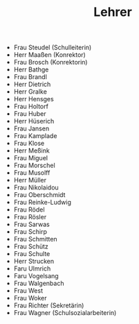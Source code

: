 ﻿---
layout: schule
title:  "Lehrer"
published: true
---

- Frau Steudel (Schulleiterin)
- Herr Maaßen (Konrektor)
- Frau Brosch (Konrektorin)
- Herr Bathge
- Frau Brandl
- Herr Dietrich
- Herr Gralke
- Herr Hensges
- Frau Holtorf
- Frau Huber
- Herr Hüserich
- Frau Jansen
- Frau Kamplade
- Frau Klose
- Herr Meßink
- Frau Miguel
- Frau Morschel
- Frau Musolff
- Herr Müller
- Frau Nikolaidou
- Frau Oberschmidt
- Frau Reinke-Ludwig
- Frau Rödel
- Frau Rösler
- Frau Sarwas
- Frau Schirp
- Frau Schmitten
- Frau Schütz
- Frau Schulte
- Herr Strucken
- Faru Ulmrich
- Faru Vogelsang
- Frau Walgenbach 
- Frau West
- Frau Woker
- Frau Richter (Sekretärin)
- Frau Wagner (Schulsozialarbeiterin)

